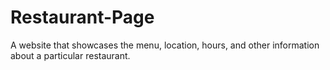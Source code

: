 # Restaurant-Page
A website that showcases the menu, location, hours, and other information about a particular restaurant.

